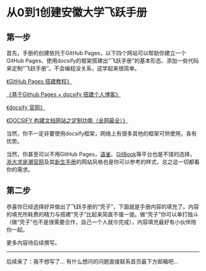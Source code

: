 # 从0到1创建安徽大学飞跃手册

## 第一步

首先，手册的创建依托于GitHub Pages，以下四个网站可以帮助你建立一个GitHub Pages、使用docsify的框架搭建出“飞跃手册”的基本形态、添加一些代码来定制“飞跃手册”。不会编程没关系，这学起来很简单。

[《GitHub Pages 搭建教程》](https://sspai.com/post/54608)

[《基于Github Pages + docsify 搭建个人博客》](https://zhuanlan.zhihu.com/p/101126727)

[《docsify 官网》](https://docsify.js.org/#/)

[《DOCSIFY 构建文档网站之定制功能（全网最全）》](https://www.ngui.cc/51cto/show-1375.html)

当然，你不一定非要使用docsify框架，网络上有很多其他的框架可供使用，各有优势。

当然，你甚至可以不用GitHub Pages，[语雀](https://www.yuque.com/)、[GitBook](https://www.gitbook.com/)等平台也是不错的选择，[浙大求是潮官网](https://www.qsc.zju.edu.cn/)及其[新生手册](https://newbie2020.zjuqsc.com/)的网站风格也是你可以参考的样式，总之这一切都看你的需求。

## 第二步

恭喜你已经选择好并做出了飞跃手册的“壳子”，下面就是手册内容的填充了。内容的填充所耗费的精力与搭建“壳子”比起来简直不值一提。做“壳子”你可以单打独斗（做“壳子”也不是很需要合作，自己一个人就🉑️完成），内容填充最好有小伙伴陪你一起。

更多内容待后续撰写。

-----

后续来了：我不想写了... 有什么想问的问题直接联系首页最下方邮箱吧... 


